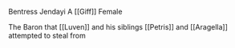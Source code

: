 Bentress Jendayi
A [[Giff]]
Female

The Baron that [[Luven]] and his siblings [[Petris]] and [[Aragella]] attempted to steal from